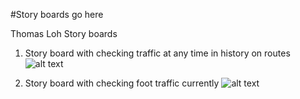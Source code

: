 #Story boards go here

Thomas Loh Story boards

1. Story board with checking traffic at any time in history on routes
![alt text](https://github.com/withyuns/cogsmap/blob/master/images/Storyboard1-ThomasLoh.jpg "Thomas Loh Storyboard 1")


2. Story board with checking foot traffic currently
![alt text](https://github.com/withyuns/cogsmap/blob/master/images/Storyboard2-ThomasLoh.jpg "Thomas Loh Storyboard 2")
